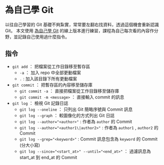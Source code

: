 # 為自己學 Git

以往自己學習的 Git 基礎不夠紮實，常常要左翻右找資料，透過這個機會重新認識 Git。
本文使用 [為自己學 Git](https://gitbook.tw/) 的線上版本進行練習，課程為自己每次看的內容作分野，並記錄自己使用過什麼指令。

## 指令

* `git add` ： 把檔案從工作目錄移至暫存區
  * `-a` ： 加入 repo 中全部更動檔案
  * `.` : 加入該目錄下所有更動檔案
* `git commit` ： 把暫存區的內容移至儲存庫
  * `git commit -a` ： 直接把檔案從工作目錄移至儲存庫
  * `git commit -m <message>` ： 直接輸入 commit 的訊息
* `git log` ： 檢視 Git 記錄日誌
  * `git log --oneline` ： 只列出 Git 簡略序號與 Commit 訊息
  * `git log --graph` ： 較圖像化的方式列出 Git 日誌
  * `git log --author="<author>"` : 作者為 `author` 的 Commit
  * `git log --author="<author1\|author2>"` : 作者為 `author1` , `author2` 的 Commit
  * `git log --grep="<keyword>"` : Commit 訊息包含為 `keyword` 的 Commit (分大小寫)
  * `git log --since="<start_at>" --until="<end_at>"` ： 過濾訊息為 start_at 到 end_at 的 Commit

